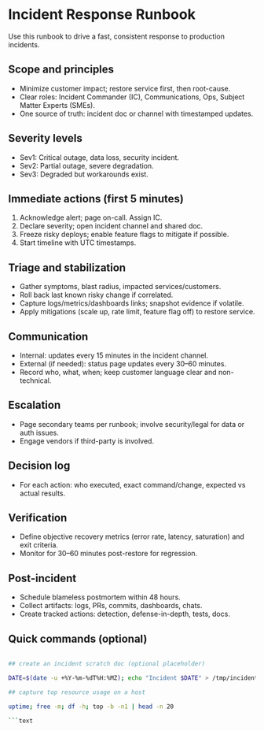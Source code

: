 # Incident Response Runbook

Use this runbook to drive a fast, consistent response to production incidents.

## Scope and principles

- Minimize customer impact; restore service first, then root-cause.
- Clear roles: Incident Commander (IC), Communications, Ops, Subject Matter Experts (SMEs).
- One source of truth: incident doc or channel with timestamped updates.

## Severity levels

- Sev1: Critical outage, data loss, security incident.
- Sev2: Partial outage, severe degradation.
- Sev3: Degraded but workarounds exist.

## Immediate actions (first 5 minutes)

1. Acknowledge alert; page on-call. Assign IC.
2. Declare severity; open incident channel and shared doc.
3. Freeze risky deploys; enable feature flags to mitigate if possible.
4. Start timeline with UTC timestamps.

## Triage and stabilization

- Gather symptoms, blast radius, impacted services/customers.
- Roll back last known risky change if correlated.
- Capture logs/metrics/dashboards links; snapshot evidence if volatile.
- Apply mitigations (scale up, rate limit, feature flag off) to restore service.

## Communication

- Internal: updates every 15 minutes in the incident channel.
- External (if needed): status page updates every 30–60 minutes.
- Record who, what, when; keep customer language clear and non-technical.

## Escalation

- Page secondary teams per runbook; involve security/legal for data or auth issues.
- Engage vendors if third-party is involved.

## Decision log

- For each action: who executed, exact command/change, expected vs actual results.

## Verification

- Define objective recovery metrics (error rate, latency, saturation) and exit criteria.
- Monitor for 30–60 minutes post-restore for regression.

## Post-incident

- Schedule blameless postmortem within 48 hours.
- Collect artifacts: logs, PRs, commits, dashboards, chats.
- Create tracked actions: detection, defense-in-depth, tests, docs.

## Quick commands (optional)

```bash

## create an incident scratch doc (optional placeholder)

DATE=$(date -u +%Y-%m-%dT%H:%MZ); echo "Incident $DATE" > /tmp/incident-$DATE.md

## capture top resource usage on a host

uptime; free -m; df -h; top -b -n1 | head -n 20

```text
